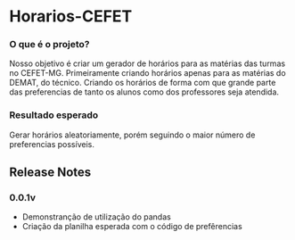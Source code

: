 # Horarios-CEFET

### O que é o projeto?

Nosso objetivo é criar um gerador de horários para as matérias das turmas no CEFET-MG. Primeiramente criando horários apenas para as matérias do DEMAT, do técnico. Criando os horários de forma com que grande parte das preferencias de tanto os alunos como dos professores seja atendida.

### Resultado esperado

Gerar horários aleatoriamente, porém seguindo o maior número de preferencias possíveis.

## Release Notes
### 0.0.1v
- Demonstranção de utilização do pandas
- Criação da planilha esperada com o código de prefêrencias
